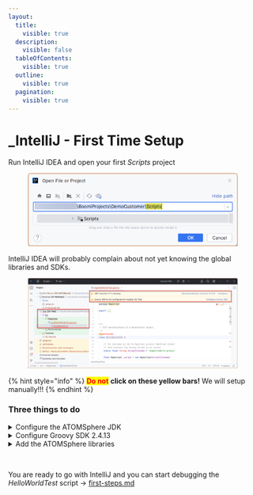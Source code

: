 ```yaml
---
layout:
  title:
    visible: true
  description:
    visible: false
  tableOfContents:
    visible: true
  outline:
    visible: true
  pagination:
    visible: true
---
```


# \_IntelliJ - First Time Setup

Run IntelliJ IDEA and open your first _Scripts_ project

<figure><img src="../.gitbook/assets/Untitled.png" alt=""><figcaption></figcaption></figure>

IntelliJ IDEA will probably complain about not yet knowing the global libraries and SDKs.

<figure><img src="../.gitbook/assets/Untitled 1.png" alt=""><figcaption></figcaption></figure>

{% hint style="info" %}
<mark style="color:red;">**Do not**</mark> **click on these yellow bars!** We will setup manually!!!
{% endhint %}

### Three things to do

<details>

<summary>Configure the ATOMSphere JDK</summary>

*   Open the Module settings or press F4\
    **Platform Settings** → **SDKs** → **+** → **Add JDK …**\\

    <figure><img src="../.gitbook/assets/Untitled 2.png" alt="" width="491"><figcaption></figcaption></figure>

<!---->

*   then add `C:\Program Files\Boomi AtomSphere\LocalAtom\jre`\
    and name it _`AtomSphere`_\\

    <figure><img src="../broken-reference" alt=""><figcaption></figcaption></figure>

</details>

<details>

<summary>Configure Groovy SDK 2.4.13</summary>

<img src="../.gitbook/assets/Untitled 4.png" alt="" data-size="original">

Use **Library → Create … → Choose Groovy SDK** location

<img src="../broken-reference" alt="" data-size="original">

Close the dialog → **OK** and stop! A project library can be used only in the current project. However, we want to use the Groovy SDK in all future projects. That's why we want to **configure it as a global library**.

<img src="../.gitbook/assets/Untitled 6.png" alt="" data-size="original">

<img src="../.gitbook/assets/Untitled 7.png" alt="" data-size="original">

</details>

<details>

<summary>Add the ATOMSphere libraries</summary>

In your Project Dialog (F4) add a **New Global Library Java** `C:\Program Files\Boomi AtomSphere\LocalAtom\lib`

<img src="../.gitbook/assets/Untitled 8.png" alt="" data-size="original">

Add it to all Modules

<img src="../.gitbook/assets/Untitled 9.png" alt="" data-size="original">

And, finally, give it a more meaningful name

<img src="../.gitbook/assets/Untitled 10.png" alt="" data-size="original">

</details>

<figure><img src="../broken-reference" alt=""><figcaption></figcaption></figure>

You are ready to go with IntelliJ and you can start debugging the _HelloWorldTest_ script -> [first-steps.md](first-steps.md "mention")
